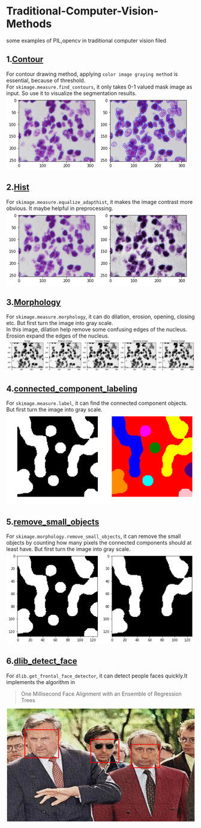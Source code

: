 # Traditional-Computer-Vision-Methods
some examples of PIL,opencv in traditional computer vision filed</br>

## 1.<a href="https://github.com/mjDelta/Traditional-Computer-Vision-Methods/blob/master/contours.py">Contour</a></br>
For contour drawing method, applying ```color image graying method``` is essential, because of threshold.</br>
For ```skimage.measure.find_contours```, it only takes 0-1 valued mask image as input. So use it to visualize the segmentation results.</br>
![image](https://github.com/mjDelta/Traditional-Computer-Vision-Methods/blob/master/img/contours.png)</br>

## 2.<a href="https://github.com/mjDelta/Traditional-Computer-Vision-Methods/blob/master/hist.py">Hist</a></br>
For ```skimage.measure.equalize_adapthist```, it makes the image contrast more obvious. It maybe helpful in preprocessing.</br>
![image](https://github.com/mjDelta/Traditional-Computer-Vision-Methods/blob/master/img/hist.png)</br>

## 3.<a href="https://github.com/mjDelta/Traditional-Computer-Vision-Methods/blob/master/morphology.py">Morphology</a></br>
For ```skimage.measure.morphology```, it can do dilation, erosion, opening, closing etc. But first turn the image into gray scale.</br>
In this image, dilation help remove some confusing edges of the nucleus. Erosion expand the edges of the nucleus.</br> 
![image](https://github.com/mjDelta/Traditional-Computer-Vision-Methods/blob/master/img/morphology.png)</br>

## 4.<a href="https://github.com/mjDelta/Traditional-Computer-Vision-Methods/blob/master/connected_component_labeling.py">connected_component_labeling</a></br>
For ```skimage.measure.label```, it can find the connected component objects. But first turn the image into gray scale.</br>
![image](https://github.com/mjDelta/Traditional-Computer-Vision-Methods/blob/master/img/label.png)</br>


## 5.<a href="https://github.com/mjDelta/Traditional-Computer-Vision-Methods/blob/master/remove_small_objects.py">remove_small_objects</a></br>
For ```skimage.morphology.remove_small_objects```, it can remove the small objects by counting how many pixels the connected components should at least have. But first turn the image into gray scale.</br>
![image](https://github.com/mjDelta/Traditional-Computer-Vision-Methods/blob/master/img/remove_small_objects.png)</br>

## 6.<a href="https://github.com/mjDelta/Traditional-Computer-Vision-Methods/blob/master/dlib_detect_face.py">dlib_detect_face</a></br>
For ```dlib.get_frontal_face_detector```, it can detect people faces quickly.It implements the algorithm in </br>
> One Millisecond Face Alignment with an Ensemble of Regression Trees
<div align=center><img width="500" height="300" src="https://github.com/mjDelta/Traditional-Computer-Vision-Methods/blob/master/img/dlib.png"/></div>

